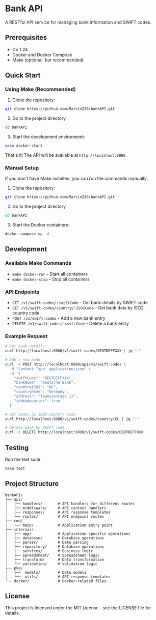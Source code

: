 # Bank API

A RESTful API service for managing bank information and SWIFT codes.

## Prerequisites

- Go 1.24
- Docker and Docker Compose
- Make (optional, but recommended)

## Quick Start

### Using Make (Recommended)

1. Clone the repository:

```bash
git clone https://github.com/MarcinZ20/bankAPI.git
```

2. Go to the project directory

```bash
cd bankAPI
```

3. Start the development environment:

```bash
make docker-start
```

That's it! The API will be available at `http://localhost:8080`.

### Manual Setup

If you don't have Make installed, you can run the commands manually:

1. Clone the repository:

```bash
git clone https://github.com/MarcinZ20/bankAPI.git
```

2. Go to the project directory

```bash
cd bankAPI
```

3. Start the Docker containers:

```bash
docker-compose up -d
```

## Development

### Available Make Commands

- `make docker-run` - Start all containers
- `make docker-stop` - Stop all containers

### API Endpoints

- `GET /v1/swift-codes/:swiftCode` - Get bank details by SWIFT code
- `GET /v1/swift-codes/country/:ISO2Code` - Get bank data by ISO2 country code
- `POST /v1/swift-codes` - Add a new bank entry
- `DELETE /v1/swift-codes/:swiftCode` - Delete a bank entry

### Example Request

```bash
# Get bank details
curl http://localhost:8080/v1/swift-codes/DEUTDEFFXXX | jq "."

# Add a new bank
curl -X POST http://localhost:8080/api/v1/swift-codes \
  -H "Content-Type: application/json" \
  -d '{
    "swiftCode": "DEUTDEFFXXX",
    "bankName": "Deutsche Bank",
    "countryISO2": "DE",
    "countryName": "Germany",
    "address": "Taunusanlage 12",
    "isHeadquarter": true
  }'

# Get banks by ISO2 country code
curl http://localhost:8080/v1/swift-codes/country/CL | jq "."

# Delete bank by SWIFT code
curl -X DELETE http://localhost:8080/v1/swift-codes/DEUTDEFFXXX
```

## Testing

Run the test suite:

```bash
make test
```

## Project Structure

```
bankAPI/
├── api/
|   |── handlers/       # API handlers for different routes
|   |── middleware/     # API context handlers
|   |── responses/      # API response templates
|   └── routes/         # API endpoint routes
├── cmd/
|   └── main/           # Application entry point
├── internal/
│   ├── app/            # Application specific operations
│   ├── database/       # Database operations
│   ├── parser/         # Data parsing
│   ├── repository/     # Database operations
│   ├── services/       # Business logic
│   ├── spreadsheet/    # Spreadsheet logic
│   ├── transform/      # Data transformation
│   └── validation/     # Validation logic
├── pkg/
│   ├──  models/        # Data models
|   └──  utils/         # API response templates
└── docker/             # Docker-related files
```

## License

This project is licensed under the MIT License - see the LICENSE file for details.
